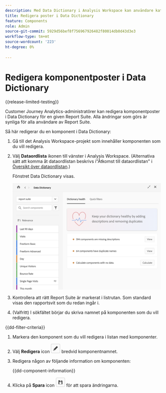 ```yaml
---
description: Med Data Dictionary i Analysis Workspace kan användare katalogisera och hålla reda på de olika komponenterna i Analysis Workspace, inklusive deras avsedda användning, som är godkända, som är dubbletter osv.
title: Redigera poster i Data Dictionary
feature: Components
role: Admin
source-git-commit: 5929d56bef8f756967926482f80014db0d43d3e3
workflow-type: tm+mt
source-wordcount: '223'
ht-degree: 0%

---
```


# Redigera komponentposter i Data Dictionary

{{release-limited-testing}}

Customer Journey Analytics-administratörer kan redigera komponentposter i Data Dictionary för en given Report Suite. Alla ändringar som görs är synliga för alla användare av Report Suite.

Så här redigerar du en komponent i Data Dictionary:

1. Gå till det Analysis Workspace-projekt som innehåller komponenten som du vill redigera.

1. Välj **Dataordlista** ikonen till vänster i Analysis Workspace. (Alternativa sätt att komma åt dataordlistan beskrivs i&quot;Åtkomst till dataordlistan&quot; i [Översikt över dataordlistan](/help/components/data-dictionary/data-dictionary-overview.md).)

   Fönstret Data Dictionary visas.

   ![Administratörsvy för datamordlista](assets/data-dictionary-admin.png)

1. Kontrollera att rätt Report Suite är markerat i listrutan. Som standard visas den rapportsvit som du redan ingår i.

1. (Valfritt) I sökfältet börjar du skriva namnet på komponenten som du vill redigera.

{{dd-filter-criteria}}

1. Markera den komponent som du vill redigera i listan med komponenter.

1. Välj **Redigera** icon ![Ikon för redigering av dataordlista](assets/data-dictionary-edit-icon.png) bredvid komponentnamnet.

1. Redigera någon av följande information om komponenten:

   {{dd-component-information}}

1. Klicka på **Spara** icon ![Ikonen Spara i datamordlista](assets/data-dictionary-save-icon.png) för att spara ändringarna.
